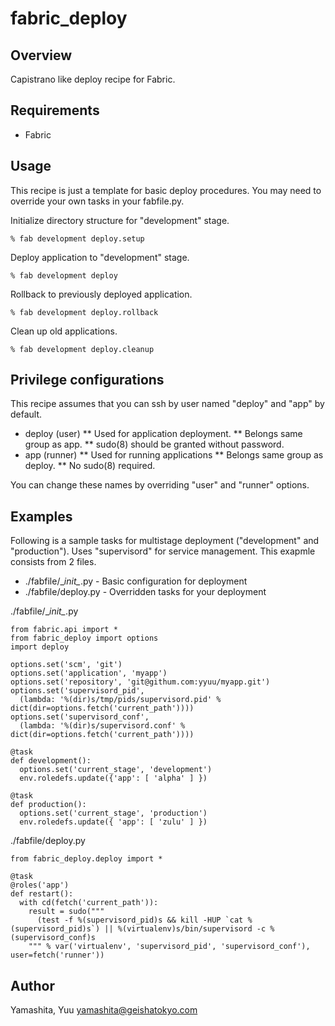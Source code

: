 # fabric_deploy

## Overview

Capistrano like deploy recipe for Fabric.


## Requirements

* Fabric


## Usage

This recipe is just a template for basic deploy procedures.
You may need to override your own tasks in your fabfile.py.

Initialize directory structure for "development" stage.

    % fab development deploy.setup

Deploy application to "development" stage.

    % fab development deploy

Rollback to previously deployed application.

    % fab development deploy.rollback

Clean up old applications.

    % fab development deploy.cleanup


## Privilege configurations

This recipe assumes that you can ssh by user named "deploy" and "app" by default.

* deploy (user)
** Used for application deployment.
** Belongs same group as app.
** sudo(8) should be granted without password.
* app (runner)
** Used for running applications
** Belongs same group as deploy.
** No sudo(8) required.

You can change these names by overriding "user" and "runner" options.


## Examples

Following is a sample tasks for multistage deployment ("development" and "production").
Uses "supervisord" for service management.  This exapmle consists from 2 files.

* ./fabfile/\__init\__.py - Basic configuration for deployment
* ./fabfile/deploy.py - Overridden tasks for your deployment

./fabfile/\__init\__.py

    from fabric.api import *
    from fabric_deploy import options
    import deploy
    
    options.set('scm', 'git')
    options.set('application', 'myapp')
    options.set('repository', 'git@githum.com:yyuu/myapp.git')
    options.set('supervisord_pid',
      (lambda: '%(dir)s/tmp/pids/supervisord.pid' % dict(dir=options.fetch('current_path'))))
    options.set('supervisord_conf',
      (lambda: '%(dir)s/supervisord.conf' % dict(dir=options.fetch('current_path'))))
    
    @task
    def development():
      options.set('current_stage', 'development')
      env.roledefs.update({'app': [ 'alpha' ] })
    
    @task
    def production():
      options.set('current_stage', 'production')
      env.roledefs.update({ 'app': [ 'zulu' ] })


./fabfile/deploy.py

    from fabric_deploy.deploy import *
    
    @task
    @roles('app')
    def restart():
      with cd(fetch('current_path')):
        result = sudo("""
          (test -f %(supervisord_pid)s && kill -HUP `cat %(supervisord_pid)s`) || %(virtualenv)s/bin/supervisord -c %(supervisord_conf)s
        """ % var('virtualenv', 'supervisord_pid', 'supervisord_conf'), user=fetch('runner'))


## Author

Yamashita, Yuu <yamashita@geishatokyo.com>
